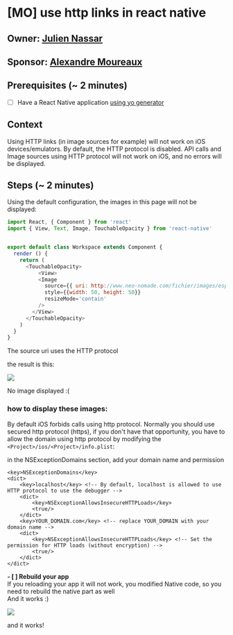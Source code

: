 # \[MO\] use http links in react native

## Owner: [Julien Nassar](https://github.com/juliennassar)

## Sponsor: [Alexandre Moureaux](https://github.com/almouro)

## Prerequisites \(~ 2 minutes\)

* [ ] Have a React Native application [using yo generator](https://github.com/bamlab/generator-rn-toolbox)

## Context

Using HTTP links \(in image sources for example\) will not work on iOS devices/emulators. By default, the HTTP protocol is disabled. API calls and Image sources using HTTP protocol will not work on iOS, and no errors will be displayed.

## Steps \(~ 2 minutes\)

Using the default configuration, the images in this page will not be displayed:

```javascript
import React, { Component } from 'react'
import { View, Text, Image, TouchableOpacity } from 'react-native'


export default class Workspace extends Component {
  render () {
    return (
      <TouchableOpacity>
          <View>
          <Image
            source={{ uri: http://www.neo-nomade.com/fichier/images/espace/5519/Blissexterieur.jpeg }}
            style={{width: 50, height: 50}}
            resizeMode='contain'
          />
        </View>
      </TouchableOpacity>
    )
  }
}
```

The source uri uses the HTTP protocol

the result is this:  
  


![](https://user-images.githubusercontent.com/13121639/30554696-b92edad0-9ca5-11e7-93f0-7b41f51f8dfc.png)

  
  
No image displayed :\(  


### how to display these images:

By default iOS forbids calls using http protocol. Normally you should use secured http protocol \(https\), if you don't have that opportunity, you have to allow the domain using http protocol by modifying the `<Project>/ios/<Project>/info.plist`:

in the NSExceptionDomains section, add your domain name and permission

```markup
<key>NSExceptionDomains</key>
<dict>
    <key>localhost</key> <!-- By default, localhost is allowed to use HTTP protocol to use the debugger -->
    <dict>
        <key>NSExceptionAllowsInsecureHTTPLoads</key>
        <true/>
    </dict>
    <key>YOUR_DOMAIN.com</key> <!-- replace YOUR_DOMAIN with your domain name -->
    <dict>
        <key>NSExceptionAllowsInsecureHTTPLoads</key> <!-- Set the permission for HTTP loads (without encryption) -->
        <true/>
    </dict>
</dict>
```

  
**- \[ \] Rebuild your app**  
If you reloading your app it will not work, you modified Native code, so you need to rebuild the native part as well  
And it works :\)  
  


![](https://user-images.githubusercontent.com/13121639/30554718-c70e063a-9ca5-11e7-914e-53b5a1f2eccf.png)

  
  
and it works!

